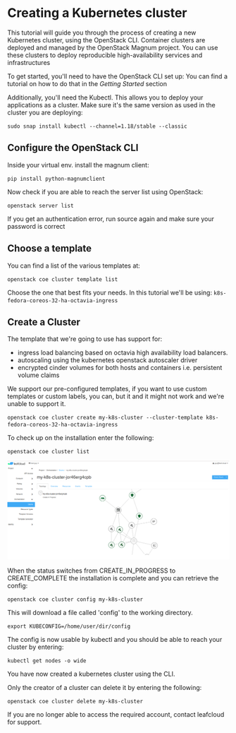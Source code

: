 # Creating a Kubernetes cluster

This tutorial will guide you through the process of creating a new Kubernetes cluster, using the OpenStack CLI. Container clusters are deployed and managed by the OpenStack Magnum project. You can use these clusters to deploy reproducible high-availability services and infrastructures 

To get started, you'll need to have the OpenStack CLI set up: You can find a tutorial on how to do that in the *Getting Started* section

Additionally, you'll need the Kubectl. This allows you to deploy your applications as a cluster. Make sure it's the same version as used in the cluster you are deploying:

```
sudo snap install kubectl --channel=1.18/stable --classic
```

## Configure the OpenStack CLI 

Inside your virtual env. install the magnum client:

```
pip install python-magnumclient 
```

Now check if you are able to reach the server list using OpenStack: 

```
openstack server list 
```
If you get an authentication error, run source again and make sure your password is correct

## Choose a template

 You can find a list of the various templates at: 
```
openstack coe cluster template list
``` 
 
Choose the one that best fits your needs. In this tutorial we'll be using:
`k8s-fedora-coreos-32-ha-octavia-ingress`

## Create a Cluster 

The template that we're going to use has support for:
- ingress load balancing based on octavia high availability load balancers.
- autoscaling using the kubernetes openstack autoscaler driver
- encrypted cinder volumes for both hosts and containers i.e. persistent volume claims 

We support our pre-configured templates, if you want to use custom templates or custom labels, you can, but it and it might not work and we're unable to support it.

```
openstack coe cluster create my-k8s-cluster --cluster-template k8s-fedora-coreos-32-ha-octavia-ingress
```

To check up on the installation enter the following: 

``` 
openstack coe cluster list 
``` 
![creating-a-kubernetes-cluster](../images/kubernetes-cluster-1.png)

When the status switches from CREATE_IN_PROGRESS to CREATE_COMPLETE the installation is complete and you can retrieve the config: 

```
openstack coe cluster config my-k8s-cluster
``` 

This will download a file called 'config' to the working directory. 

``` 
export KUBECONFIG=/home/user/dir/config 
```

The config is now usable by kubectl and you should be able to reach your cluster by entering: 

```
kubectl get nodes -o wide 
```
 
You have now created a kubernetes cluster using the CLI. 

Only the creator of a cluster can delete it by entering the following:

```
openstack coe cluster delete my-k8s-cluster
```
If you are no longer able to access the required account, contact leafcloud for support.
